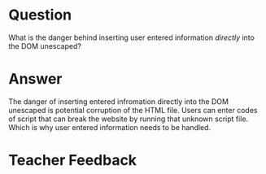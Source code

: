 # Question

What is the danger behind inserting user entered information *directly* into the DOM unescaped?

# Answer
The danger of inserting entered infromation directly into the DOM unescaped is potential corruption of the HTML file. Users can enter codes of script that can break the website by running that unknown script file. Which is why user entered information needs to be handled.

# Teacher Feedback